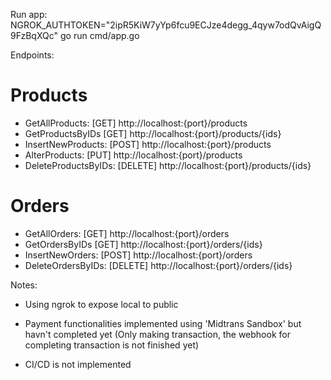 Run app:
NGROK_AUTHTOKEN="2ipR5KiW7yYp6fcu9ECJze4degg_4qyw7odQvAigQ9FzBqXQc" go run cmd/app.go

Endpoints:

# Products #
- GetAllProducts:
  [GET] http://localhost:{port}/products
- GetProductsByIDs
  [GET] http://localhost:{port}/products/{ids}
- InsertNewProducts:
  [POST] http://localhost:{port}/products
- AlterProducts:
  [PUT] http://localhost:{port}/products
- DeleteProductsByIDs:
  [DELETE] http://localhost:{port}/products/{ids}

# Orders #
- GetAllOrders:
  [GET] http://localhost:{port}/orders
- GetOrdersByIDs
  [GET] http://localhost:{port}/orders/{ids}
- InsertNewOrders:
  [POST] http://localhost:{port}/orders
- DeleteOrdersByIDs:
  [DELETE] http://localhost:{port}/orders/{ids}
  
Notes:
- Using ngrok to expose local to public

- Payment functionalities implemented using 'Midtrans Sandbox' but havn't completed yet (Only making transaction, the webhook for completing transaction is not finished yet)
- CI/CD is not implemented
